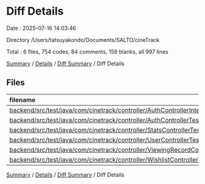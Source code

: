 # Diff Details

Date : 2025-07-16 14:03:46

Directory /Users/tatsuyakondo/Documents/SALTO/cineTrack

Total : 6 files,  754 codes, 84 comments, 159 blanks, all 997 lines

[Summary](results.md) / [Details](details.md) / [Diff Summary](diff.md) / Diff Details

## Files
| filename | language | code | comment | blank | total |
| :--- | :--- | ---: | ---: | ---: | ---: |
| [backend/src/test/java/com/cinetrack/controller/AuthControllerIntegrationTest.java](/backend/src/test/java/com/cinetrack/controller/AuthControllerIntegrationTest.java) | Java | 96 | 10 | 23 | 129 |
| [backend/src/test/java/com/cinetrack/controller/AuthControllerTest.java](/backend/src/test/java/com/cinetrack/controller/AuthControllerTest.java) | Java | 53 | 12 | 12 | 77 |
| [backend/src/test/java/com/cinetrack/controller/StatsControllerTest.java](/backend/src/test/java/com/cinetrack/controller/StatsControllerTest.java) | Java | 47 | 8 | 12 | 67 |
| [backend/src/test/java/com/cinetrack/controller/UserControllerTest.java](/backend/src/test/java/com/cinetrack/controller/UserControllerTest.java) | Java | 250 | 26 | 48 | 324 |
| [backend/src/test/java/com/cinetrack/controller/ViewingRecordControllerTest.java](/backend/src/test/java/com/cinetrack/controller/ViewingRecordControllerTest.java) | Java | 177 | 10 | 35 | 222 |
| [backend/src/test/java/com/cinetrack/controller/WishlistControllerTest.java](/backend/src/test/java/com/cinetrack/controller/WishlistControllerTest.java) | Java | 131 | 18 | 29 | 178 |

[Summary](results.md) / [Details](details.md) / [Diff Summary](diff.md) / Diff Details